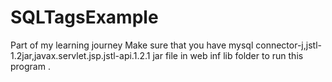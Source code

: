 # SQLTagsExample
Part of my learning journey
Make sure that you have mysql connector-j,jstl-1.2jar,javax.servlet.jsp.jstl-api.1.2.1 jar file in web inf lib folder to run this program .
